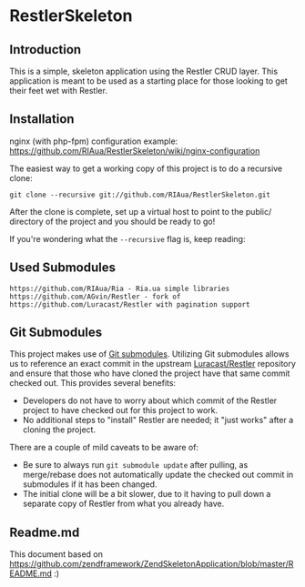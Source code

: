 RestlerSkeleton
=======================

Introduction
------------
This is a simple, skeleton application using the Restler CRUD layer. This application 
is meant to be used as a starting place for those looking to get their feet wet with 
Restler.


Installation
------------
nginx (with php-fpm) configuration example: https://github.com/RIAua/RestlerSkeleton/wiki/nginx-configuration


The easiest way to get a working copy of this project is to do a recursive
clone:

    git clone --recursive git://github.com/RIAua/RestlerSkeleton.git

After the clone is complete, set up a virtual host to point to the public/
directory of the project and you should be ready to go!

If you're wondering what the `--recursive` flag is, keep reading:

Used Submodules
--------------

    https://github.com/RIAua/Ria - Ria.ua simple libraries
    https://github.com/AGvin/Restler - fork of https://github.com/Luracast/Restler with pagination support

Git Submodules
--------------
This project makes use of [Git submodules](http://book.git-scm.com/5_submodules.html).
Utilizing Git submodules allows us to reference an exact commit in the upstream
[Luracast/Restler](https://github.com/Luracast/Restler) repository and ensure
that those who have cloned the project have that same commit checked out. This
provides several benefits:

* Developers do not have to worry about which commit of the Restler project to have
  checked out for this project to work.
* No additional steps to "install" Restler are needed; it "just works"
  after a cloning the project.

There are a couple of mild caveats to be aware of:

* Be sure to always run `git submodule update` after pulling, as merge/rebase
  does not automatically update the checked out commit in submodules if it has
  been changed.
* The initial clone will be a bit slower, due to it having to pull down a
  separate copy of Restler from what you already have.

Readme.md
--------------
This document based on https://github.com/zendframework/ZendSkeletonApplication/blob/master/README.md
:)